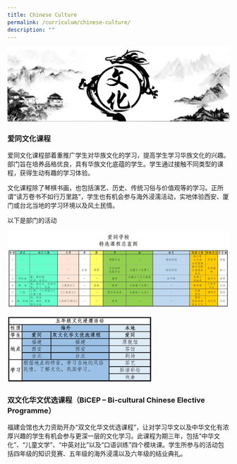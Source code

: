 ```yaml
---
title: Chinese Culture
permalink: /curriculum/chinese-culture/
description: ""
---
```

![](/images/ATS_Chinese-Culture.jpeg)

### 爱同文化课程

爱同文化课程部着重推广学生对华族文化的学习，提高学生学习华族文化的兴趣。部门旨在培养品格优良，具有华族文化底蕴的学生。学生通过接触不同类型的课程，获得生动有趣的学习体验。

文化课程除了琴棋书画，也包括演艺、历史、传统习俗与价值观等的学习。正所谓“读万卷书不如行万里路”，学生也有机会参与海外浸濡活动，实地体验西安、厦门或台北当地的学习环境以及风土民情。

以下是部门的活动

![](/images/SAP%20Blueprint%202023.jpeg)

<img src="/images/P5%20Immersion%20Programme%20(1).jpeg" 
     style="width:65%">


### 双文化华文优选课程（BiCEP – Bi-cultural Chinese Elective Programme）

福建会馆也大力资助开办“双文化华文优选课程”，让对学习华文以及中华文化有浓厚兴趣的学生有机会参与更深一层的文化学习。此课程为期三年，包括“中华文化”、“儿童文学”、“中英对比”以及“口语训练”四个模块课。学生所参与的活动包括四年级的知识竞赛、五年级的海外浸濡以及六年级的结业典礼。